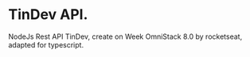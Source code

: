 # TinDev API.

NodeJs Rest API TinDev, create on Week OmniStack 8.0 by rocketseat, adapted for typescript.
